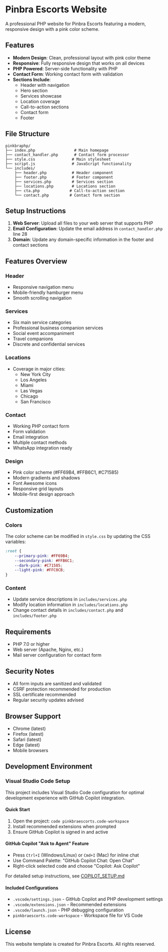 # Pinbra Escorts Website

A professional PHP website for Pinbra Escorts featuring a modern, responsive design with a pink color scheme.

## Features

- **Modern Design**: Clean, professional layout with pink color theme
- **Responsive**: Fully responsive design that works on all devices
- **PHP Powered**: Server-side functionality with PHP
- **Contact Form**: Working contact form with validation
- **Sections Include**:
  - Header with navigation
  - Hero section
  - Services showcase
  - Location coverage
  - Call-to-action sections
  - Contact form
  - Footer

## File Structure

```
pinkbraphp/
├── index.php                 # Main homepage
├── contact_handler.php       # Contact form processor
├── style.css                # Main stylesheet
├── script.js                # JavaScript functionality
└── includes/
    ├── header.php           # Header component
    ├── footer.php           # Footer component
    ├── services.php         # Services section
    ├── locations.php        # Locations section
    ├── cta.php             # Call-to-action section
    └── contact.php         # Contact form section
```

## Setup Instructions

1. **Web Server**: Upload all files to your web server that supports PHP
2. **Email Configuration**: Update the email address in `contact_handler.php` line 28
3. **Domain**: Update any domain-specific information in the footer and contact sections

## Features Overview

### Header
- Responsive navigation menu
- Mobile-friendly hamburger menu
- Smooth scrolling navigation

### Services
- Six main service categories
- Professional business companion services
- Social event accompaniment
- Travel companions
- Discrete and confidential services

### Locations
- Coverage in major cities:
  - New York City
  - Los Angeles
  - Miami
  - Las Vegas
  - Chicago
  - San Francisco

### Contact
- Working PHP contact form
- Form validation
- Email integration
- Multiple contact methods
- WhatsApp integration ready

### Design
- Pink color scheme (#FF69B4, #FFB6C1, #C71585)
- Modern gradients and shadows
- Font Awesome icons
- Responsive grid layouts
- Mobile-first design approach

## Customization

### Colors
The color scheme can be modified in `style.css` by updating the CSS variables:
```css
:root {
    --primary-pink: #FF69B4;
    --secondary-pink: #FFB6C1;
    --dark-pink: #C71585;
    --light-pink: #FFC0CB;
}
```

### Content
- Update service descriptions in `includes/services.php`
- Modify location information in `includes/locations.php`
- Change contact details in `includes/contact.php` and `includes/footer.php`

## Requirements

- PHP 7.0 or higher
- Web server (Apache, Nginx, etc.)
- Mail server configuration for contact form

## Security Notes

- All form inputs are sanitized and validated
- CSRF protection recommended for production
- SSL certificate recommended
- Regular security updates advised

## Browser Support

- Chrome (latest)
- Firefox (latest)
- Safari (latest)
- Edge (latest)
- Mobile browsers

## Development Environment

### Visual Studio Code Setup

This project includes Visual Studio Code configuration for optimal development experience with GitHub Copilot integration.

#### Quick Start
1. Open the project: `code pinkbraescorts.code-workspace`
2. Install recommended extensions when prompted
3. Ensure GitHub Copilot is signed in and active

#### GitHub Copilot "Ask to Agent" Feature
- Press `Ctrl+I` (Windows/Linux) or `Cmd+I` (Mac) for inline chat
- Use Command Palette: "GitHub Copilot Chat: Open Chat"
- Right-click selected code and choose "Copilot: Ask Copilot"

For detailed setup instructions, see [COPILOT_SETUP.md](COPILOT_SETUP.md)

#### Included Configurations
- `.vscode/settings.json` - GitHub Copilot and PHP development settings
- `.vscode/extensions.json` - Recommended extensions
- `.vscode/launch.json` - PHP debugging configuration
- `pinkbraescorts.code-workspace` - Workspace file for VS Code

## License

This website template is created for Pinbra Escorts. All rights reserved.
